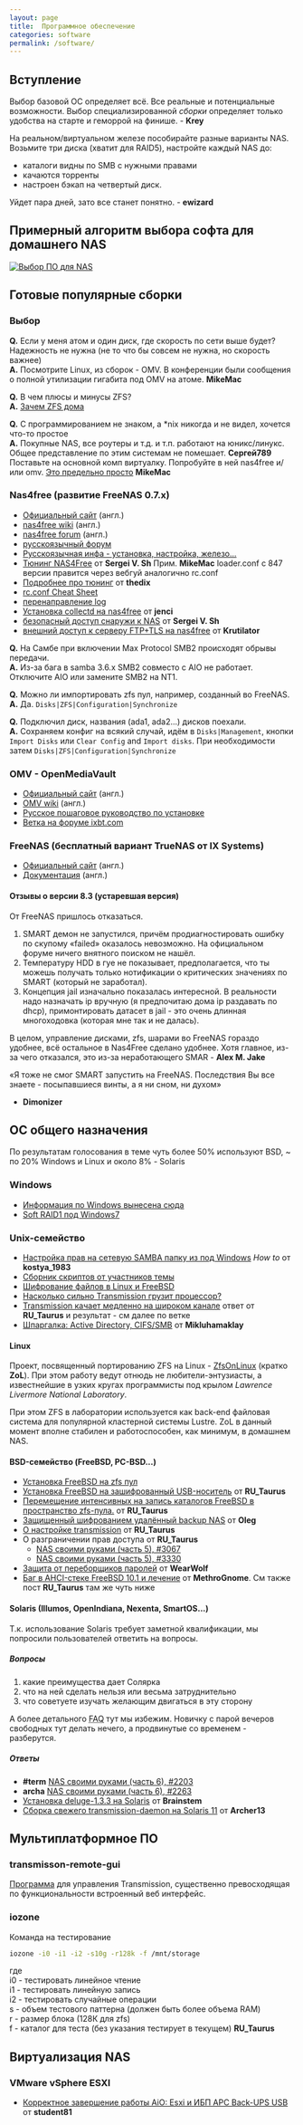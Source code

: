```yaml
---
layout: page
title:  Программное обеспечение
categories: software
permalink: /software/
---
```


## Вступление

Выбор базовой ОС определяет всё. Все реальные и потенциальные возможности.
Выбор специализированной _сборки_ определяет только удобства на старте и геморрой на финише. - **Krey**

На реальном/виртуальном железе пособирайте разные варианты NAS.
Возьмите три диска (хватит для RAID5), настройте каждый NAS до: 

* каталоги видны по SMB c нужными правами 
* качаются торренты 
* настроен бэкап на четвертый диск. 

Уйдет пара дней, зато все станет понятно. - **ewizard**

## Примерный алгоритм выбора софта для домашнего NAS

[![Выбор ПО для NAS](/files/soft4nas_choosing.svg)](/files/soft4nas_choosing.svg)

## Готовые популярные сборки

### Выбор

__Q.__ Если у меня атом и один диск, где скорость по сети выше будет? Надежность не нужна
(не то что бы совсем не нужна, но скорость важнее)<br />
__A.__ Посмотрите Linux, из сборок - OMV. В конференции были сообщения о полной утилизации 
гигабита под OMV на атоме. **MikeMac**

__Q.__ В чем плюсы и минусы ZFS?<br />
__A.__ [Зачем ZFS дома](http://2gusia.livejournal.com/7545.html)

__Q.__ C программированием не знаком, а \*nix никогда и не видел, хочется что-то простое<br />
__A.__ Покупные NAS, все роутеры и т.д. и т.п. работают на юникс/линукс.
Общее представление по этим системам не помешает. **Сергей789**<br />
Поставьте на основной комп виртуалку. Попробуйте в ней nas4free и/или omv.
[Это предельно просто](http://2gusia.livejournal.com/22902.html) **MikeMac**

### Nas4free (развитие FreeNAS 0.7.x)

*   [Официальный сайт](http://www.nas4free.org/) (англ.)
*   [nas4free wiki](http://wiki.nas4free.org/doku.php) (англ.)
*   [nas4free forum](http://forums.nas4free.org/index.php) (англ.)
*   [русскоязычный форум](http://forums.nas4free.org/viewforum.php?f=44&sid=603e23082349bac63b5d8c9e50a5580a)
*   [Русскоязычная инфа - установка, настройка, железо...](http://2gusia.livejournal.com/30360.html)
*   [Тюнинг NAS4Free](http://forum.ixbt.com/topic.cgi?id=4:127822:3686#3686) от **Sergei V. Sh** Прим. **MikeMac** loader.conf с 847 версии правится через вебгуй аналогично rc.conf
*   [Подробнее про тюнинг](http://forum.ixbt.com/topic.cgi?id=4:127864:2353#2353) от **thedix**
*   [rc.conf Cheat Sheet](http://forums.nas4free.org/viewtopic.php?f=75&t=204)
*   [перенаправление log](http://wiki.nas4free.org/doku.php?id=faq:0134)
*   [Установка collectd на nas4free](http://forum.ixbt.com/topic.cgi?id=4:127822:2815#2815) от **jenci**
*   [безопасный доступ снаружи к NAS](http://forum.ixbt.com/topic.cgi?id=4:127819-137#4076) от **Sergei V. Sh**
*   [внешний доступ к серверу FTP+TLS на nas4free](http://forum.ixbt.com/topic.cgi?id=109:82:2637#2637) от **Krutilator**

__Q.__ На Самбе при включении Max Protocol SMB2 происходят обрывы передачи.<br />
__A.__ Из-за бага в samba 3.6.x SMB2 совместо с AIO не работает. Отключите AIO или замените SMB2 на NT1.

__Q.__ Можно ли импортировать zfs пул, например, созданный во FreeNAS.<br />
__A.__ Да. ```Disks|ZFS|Configuration|Synchronize```

__Q.__ Подключил диск, названия (ada1, ada2...) дисков поехали.<br />
__A.__ Сохраняем конфиг на всякий случай, идём в ```Disks|Management```,
кнопки ```Import Disks``` или ```Clear Config``` and ```Import disks```.
При необходимости затем ```Disks|ZFS|Configuration|Synchronize```

### OMV - OpenMediaVault

*   [Официальный сайт](http://openmediavault.org/) (англ.)
*   [OMV wiki](http://wiki.openmediavault.org/index.php?title=Main_Page) (англ.)
*   [Русское пошаговое руководство по установке](http://macrodmin.blogspot.com/2012/03/openmediavault-nas.html)
*   [Ветка на форуме ixbt.com](http://forum.ixbt.com/topic.cgi?id=11:44112)

### FreeNAS (бесплатный вариант TrueNAS от IX Systems)

*   [Официальный сайт](http://www.freenas.org/) (англ.)
*   [Документация](http://doc.freenas.org) (англ.)

#### Отзывы о версии 8.3 (устаревшая версия)

От FreeNAS пришлось отказаться.

1. SMART демон не запустился, причём продиагностировать ошибку по скупому «failed» оказалось невозможно.
На официальном форуме ничего внятного поиском не нашёл.
2. Температуру HDD в гуе не показывает, предполагается, что ты можешь получать только нотификации о
критических значениях по SMART (который не заработал).
3. Концепция jail изначально показалась интересной. В реальности надо назначать ip вручную
(я предпочитаю дома ip раздавать по dhcp), примонтировать датасет в jail - это очень длинная
многоходовка (которая мне так и не далась).

В целом, управление дисками, zfs, шарами во FreeNAS гораздо удобнее, всё остальное в Nas4Free сделано удобнее.
Хотя главное, из-за чего отказался, это из-за неработающего SMAR - **Alex M. Jake**

«Я тоже не смог SMART запустить на FreeNAS. Последствия Вы все знаете - посыпавшиеся винты, а я ни сном, ни духом»
- **Dimonizer**

## OC общего назначения

По результатам голосования в теме чуть более 50% используют BSD,
~ по 20% Windows и Linux и около 8% - Solaris

### Windows

* [Информация по Windows вынесена сюда](/software/windows/)
* [Soft RAID1 под Windows7](http://winitpro.ru/index.php/2011/04/30/kak-sozdat-programmnyj-raid-v-windows-7/)

### Unix-семейство

*   [Настройка прав на сетевую SAMBA папку из под Windows](http://forum.ixbt.com/topic.cgi?id=4:127822:3556#3556)
    _How to_ от **kostya_1983**
*   [Сборник скриптов от участников темы](https://github.com/Shesternin/NAS-HandMade)
*   [Шифрование файлов в Linux и FreeBSD](http://ramzess.ru/shifrovanie-fajlov-v-linux-i-freebsd/)
*   [Насколько сильно Transmission грузит процессор?](http://forum.ixbt.com/topic.cgi?id=4:127819-106#3120)
*   [Transmission качает медленно на широком канале](http://forum.ixbt.com/topic.cgi?id=4:127805-76#2316)
ответ от **RU_Taurus** и результат - см далее по ветке
*   [Шпаргалка: Active Directory, CIFS/SMB](http://forum.ixbt.com/topic.cgi?id=109:4-42#1240) от **Mikluhamaklay**

#### Linux

Проект, посвященный портированию ZFS на Linux - [ZfsOnLinux](http://zfsonlinux.org/) (кратко **ZoL**).
При этом работу ведут отнюдь не любители-энтузиасты, а известнейшие в узких кругах программисты под
крылом _Lawrence Livermore National Laboratory_.

При этом ZFS в лаборатории используется как back-end файловая система для популярной кластерной
системы Lustre. ZoL в данный момент вполне стабилен и работоспособен, как минимум, в домашнем NAS.

#### BSD-семейство (FreeBSD, PC-BSD...)

* [Установка FreeBSD на zfs пул](https://wiki.freebsd.org/RootOnZFS/GPTZFSBoot/9.0-RELEASE)
* [Установка FreeBSD на зашифрованный USB-носитель](http://forum.ixbt.com/topic.cgi?id=4:127864-166#4807) от __RU_Taurus__
* [Перемещение интенсивных на запись каталогов FreeBSD в пространство zfs-пула.](
http://forum.ixbt.com/topic.cgi?id=4:127864-7#190) от __RU_Taurus__
* [Защищенный шифрованием удалённый backup NAS](http://forum.ixbt.com/topic.cgi?id=4:127819-130#3826) от __Oleg__
* [О настройке transmission](http://forum.ixbt.com/topic.cgi?id=109:4:2495#2495) от __RU_Taurus__
* О разграничении прав доступа от __RU_Taurus__
  * [NAS своими руками (часть 5), #3067](http://forum.ixbt.com/topic.cgi?id=11:43718:3067#3067)
  * [NAS своими руками (часть 5), #3330](http://forum.ixbt.com/topic.cgi?id=11:43718:3330#3330)
* [Защита от переборщиков паролей](http://forum.ixbt.com/topic.cgi?id=4:127805-94#2797) от **WearWolf**
* [Баг в AHCI-стеке FreeBSD 10.1 и лечение](http://forum.ixbt.com/topic.cgi?id=4:127805-94#2800)
от **MethroGnome**. См также пост **RU_Taurus** там же чуть ниже

#### Solaris (Illumos, OpenIndiana, Nexenta, SmartOS...)

Т.к. использование Solaris требует заметной квалификации, мы попросили пользователей ответить на вопросы.

##### Вопросы

1.  какие преимущества дает Солярка
2.  что на ней сделать нельзя или весьма затруднительно
3.  что советуете изучать желающим двигаться в эту сторону

А более детального <abbr title="Frequently Asked Questions">FAQ</abbr> тут мы избежим.
Новичку с парой вечеров свободных тут делать нечего, а продвинутые со временем - разберутся.

##### Ответы

* **#term** [NAS своими руками (часть 6), #2203](http://forum.ixbt.com/topic.cgi?id=4:127822:2203#2203)
* **archa** [NAS своими руками (часть 6), #2263](http://forum.ixbt.com/topic.cgi?id=4:127822:2263#2263)
* [Установка deluge-1.3.3 на Solaris](http://forum.ixbt.com/topic.cgi?id=4:127822:2438#2438) от **Brainstem**
* [Cборка свежего transmission-daemon на Solaris 11](http://forum.ixbt.com/topic.cgi?id=11:43718:3540#3540) от **Archer13**

## Мультиплатформное ПО

### transmisson-remote-gui

[Программа](http://sourceforge.net/projects/transgui/) для управления Transmission,
существенно превосходящая по функциональности встроенный веб интерфейс.

### iozone

Команда на тестирование

```sh
iozone -i0 -i1 -i2 -s10g -r128k -f /mnt/storage
```
где  
i0 - тестировать линейное чтение  
i1 - тестировать линейную запись  
i2 - тестировать случайные операции  
s - объем тестового паттерна (должен быть более объема RAM)  
r - размер блока (128К для zfs)  
f - каталог для теста (без указания тестирует в текущем) **RU_Taurus**

## Виртуализация NAS  

### VMware vSphere ESXI

* [Корректное завершение работы AiO: Esxi и ИБП APC Back-UPS USB](http://forum.ixbt.com/topic.cgi?id=4:127805-91#2712)
от **student81**
